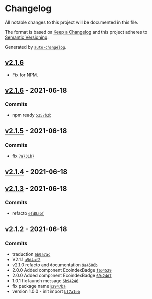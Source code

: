 # Changelog

All notable changes to this project will be documented in this file.

The format is based on [Keep a Changelog](https://keepachangelog.com/en/1.0.0/)
and this project adheres to [Semantic Versioning](https://semver.org/spec/v2.0.0.html).

Generated by [`auto-changelog`](https://github.com/CookPete/auto-changelog).

## [v2.1.6](https://github.com/NovaGaia/react-ecoindexbadge/compare/v2.1.6...v2.1.6)

- Fix for NPM.

## [v2.1.6](https://github.com/NovaGaia/react-ecoindexbadge/compare/v2.1.5...v2.1.6) - 2021-06-18

### Commits

- npm ready [`5257b2b`](https://github.com/NovaGaia/react-ecoindexbadge/commit/5257b2b53d02fe7ff727e5527cf461c783edeb0d)

## [v2.1.5](https://github.com/NovaGaia/react-ecoindexbadge/compare/v2.1.4...v2.1.5) - 2021-06-18

### Commits

- fix [`7a731b7`](https://github.com/NovaGaia/react-ecoindexbadge/commit/7a731b7271b7143a4eac56b8ddb592b320bd8f71)

## [v2.1.4](https://github.com/NovaGaia/react-ecoindexbadge/compare/v2.1.3...v2.1.4) - 2021-06-18

## [v2.1.3](https://github.com/NovaGaia/react-ecoindexbadge/compare/v2.1.2...v2.1.3) - 2021-06-18

### Commits

- refacto [`efd8abf`](https://github.com/NovaGaia/react-ecoindexbadge/commit/efd8abf7fac22408bcd1f59ae77caf7d76cb9f02)

## v2.1.2 - 2021-06-18

### Commits

- traduction [`6b0a7ac`](https://github.com/NovaGaia/react-ecoindexbadge/commit/6b0a7ac5186938636c258527fd7296b21fee4082)
- V2.1.1 [`a5d4af2`](https://github.com/NovaGaia/react-ecoindexbadge/commit/a5d4af239e75cd0ccce93295b1ddedbb2b064c37)
- v2.1.0 refacto and documentation [`9a4506b`](https://github.com/NovaGaia/react-ecoindexbadge/commit/9a4506bca6f421e900403a4cc99b610786d5bd79)
- 2.0.0 Added component EcoindexBadge [`f664529`](https://github.com/NovaGaia/react-ecoindexbadge/commit/f66452935b12ba16f777add23c94172b7f5692c0)
- 2.0.0 Added component EcoindexBadge [`69c24d7`](https://github.com/NovaGaia/react-ecoindexbadge/commit/69c24d7768931662025296ad432f43489cd3053f)
- 1.0.1 fix launch message [`6b94246`](https://github.com/NovaGaia/react-ecoindexbadge/commit/6b942467e4c066aac93f07acfd1ec89f9b97cec7)
- fix package name [`b2947ba`](https://github.com/NovaGaia/react-ecoindexbadge/commit/b2947ba8c9ad87c6d320b1dea7dc37d919692f26)
- version 1.0.0 - init import [`bf7a1eb`](https://github.com/NovaGaia/react-ecoindexbadge/commit/bf7a1eb09e547114bcb15bee9f83325679137291)
